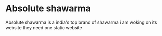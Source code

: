 # Absolute shawarma
Absolute shawarma is a india's top brand of shawarma i am woking on its website they need one static website

